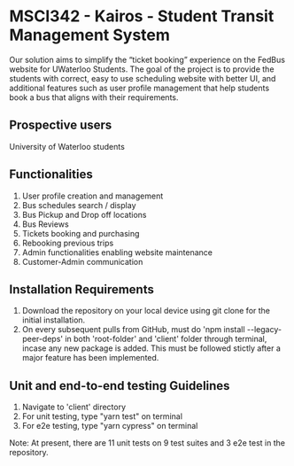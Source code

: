 # MSCI342 - Kairos - Student Transit Management System
Our solution aims to simplify the “ticket booking” experience on the FedBus website for UWaterloo Students. The goal of the project is to provide the students with correct, easy to use scheduling website with better UI, and additional features such as user profile management that help students book a bus that aligns with their requirements. 


##  Prospective users
University of Waterloo students


## Functionalities
1. User profile creation and management
2. Bus schedules search / display
3. Bus Pickup and Drop off locations
4. Bus Reviews
5. Tickets booking and purchasing
6. Rebooking previous trips
7. Admin functionalities enabling website maintenance
8. Customer-Admin communication


## Installation Requirements
1. Download the repository on your local device using git clone for the initial installation.
2. On every subsequent pulls from GitHub, must do 'npm install --legacy-peer-deps' in both 'root-folder' and 'client' folder through terminal, incase any new package is added. This must be followed stictly after a major feature has been implemented.  


## Unit and end-to-end testing Guidelines
1. Navigate to 'client' directory
2. For unit testing, type "yarn test" on terminal
3. For e2e testing, type "yarn cypress" on terminal

Note: At present, there are 11 unit tests on 9 test suites and 3 e2e test in the repository.
